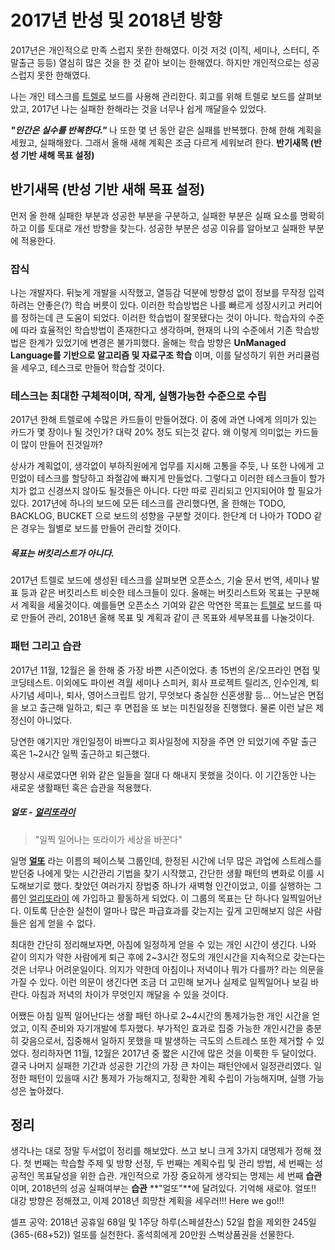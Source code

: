 # 2017년 반성 및 2018년 방향

2017년은 개인적으로 만족 스럽지 못한 한해였다. 이것 저것 (이직, 세미나, 스터디, 주말출근 등등) 열심히 많은 것을 한 것 같아 보이는 한해였다. 하지만 개인적으로는 성공스럽지 못한 한해였다. 

나는 개인 테스크를 [트렐로](https://trello.com/) 보드를 사용해 관리한다. 회고를 위해 트렐로 보드를 살펴보았고, 2017년 나는 실패한 한해라는 것을 너무나 쉽게 깨달을수 있었다.

***"인간은 실수를 반복한다."*** 나 또한 몇 년 동안 같은 실패를 반복했다. 한해 한해 계획을 세웠고, 실패해왔다. 그래서 올해 새해 계획은 조금 다르게 세워보려 한다. **반기새목 (반성 기반 새해 목표 설정)**

## 반기새목 (반성 기반 새해 목표 설정)
먼저 올 한해 실패한 부분과 성공한 부분을 구분하고, 실패한 부분은 실패 요소를 명확히하고 이를 토대로 개선 방향을 찾는다. 성공한 부분은 성공 이유를 알아보고 실패한 부분에 적용한다.

### 잡식
나는 개발자다. 뒤늦게 개발을 시작했고, 열등감 덕분에 방향성 없이 정보를 무작정 입력하려는 안좋은(?) 학습 버릇이 있다. 이러한 학습방법은 나를 빠르게 성장시키고 커리어를 정하는데 큰 도움이 되었다. 이러한 학습법이 잘못됐다는 것이 아니다. 학습자의 수준에 따라 효율적인 학습방법이 존재한다고 생각하며, 현재의 나의 수준에서 기존 학습방법은 한계가 있었기에 변경은 불가피했다.
올해는 학습 방향은 **UnManaged Language를 기반으로 알고리즘 및 자료구조 학습** 이며, 이를 달성하기 위한 커리큘럼을 세우고, 테스크로 만들어 학습할 것이다.

### 테스크는 최대한 구체적이며, 작게, 실행가능한 수준으로 수립
2017년 한해 트렐로에 수많은 카드들이 만들어졌다. 이 중에 과연 나에게 의미가 있는 카드가 몇 장이나 될 것인가? 대략 20% 정도 되는것 같다. 왜 이렇게 의미없는 카드들이 많이 만들어 진것일까?

상사가 계획없이, 생각없이 부하직원에게 업무를 지시해 고통을 주듯, 나 또한 나에게 고민없이 테스크를 할당하고 좌절감에 빠지게 만들었다. 그렇다고 이러한 테스크들이 할가치가 없고 신경쓰지 않아도 될것들은 아니다. 다만 따로 괸리되고 인지되어야 할 필요가 있다. 2017년에 하나의 보드에 모든 테스크를 관리했다면, 올 한해는 TODO, BACKLOG, BUCKET 으로 보드의 성향을 구분할 것이다. 한단계 더 나아가 TODO 같은 경우는 월별로 보드를 만들어 관리할 것이다.

##### 목표는 버킷리스트가 아니다.
2017년 트렐로 보드에 생성된 테스크를 살펴보면 오픈소스, 기술 문서 번역, 세미나 발표 등과 같은 버킷리스트 비슷한 테스크들이 있다. 올해는 버킷리스트와 목표는 구분해서 계획을 세울것이다. 예를들면 오픈소스 기여와 같은 막연한 목표는 [트렐로](https://trello.com/) 보드를 따로 만들어 관리, 2018년 올해 목표 및 계획과 같이 큰 목표와 세부목표를 나눌것이다.


### 패턴 그리고 습관
2017년 11월, 12월은 올 한해 중 가장 바쁜 시즌이었다. 총 15번의 온/오프라인 면접 및 코딩테스트. 이외에도 파이썬 격월 세미나 스피커, 회사 프로젝트 릴리즈, 인수인계, 퇴사기념 세미나, 퇴사, 영어스크립트 암기, 무엇보다 충실한 신혼생활 등... 어느날은 면접을 보고 출근해 일하고, 퇴근 후 면접을 또 보는 미친일정을 진행했다. 물론 이런 날은 제 정신이 아니었다.

당연한 얘기지만 개인일정이 바쁘다고 회사일정에 지장을 주면 안 되었기에 주말 출근 혹은 1~2시간 일찍 출근하고 퇴근했다.

평상시 새로였다면 위와 같은 일들을 절대 다 해내지 못했을 것이다. 이 기간동안 나는 새로운 생활패턴 혹은 습관을 적용했다. 

##### 얼또 - [얼리또라이](https://www.facebook.com/groups/earlyddorai/)
> "일찍 일어나는 또라이가 세상을 바꾼다"

일명 **[얼또](https://www.facebook.com/groups/earlyddorai/)** 라는 이름의 페이스북 그룹인데, 한정된 시간에 너무 많은 과업에 스트레스를 받던중 나에게 맞는 시간관리 기법을 찾기 시작했고, 간단한 생활 패턴의 변화로 이를 시도해보기로 했다. 찾았던 여러가지 장법중 하나가 새벽형 인간이었고, 이를 실행하는 그룹인 [얼리또라이](https://www.facebook.com/groups/earlyddorai/) 에 가입하고 활동하게 되었다. 이 그룹의 목표는 단 하나다 일찍일어난다. 이토록 단순한 실천이 얼마나 많은 파급효과를 갖는지는 깊게 고민해보지 않은 사람들은 쉽게 얻을 수 없다. 

최대한 간단히 정리해보자면, 아침에 일정하게 얻을 수 있는 개인 시간이 생긴다. 나와 같이 의지가 약한 사람에게 퇴근 후에 2~3시간 정도의 개인시간을 지속적으로 갖는다는 것은 너무나 어려운일이다. 의지가 약한데 아침이나 저녁이나 뭐가 다를까? 라는 의문을 가질 수 있다. 이런 의문이 생긴다면 조금 더 고민해 보거나 실제로 일찍일어나 보길 바란다. 아침과 저녁의 차이가 무엇인지 깨달을 수 있을 것이다.

어쨌든 아침 일찍 일어난다는 생활 패턴 하나로 2~4시간의 통제가능한 개인 시간을 얻었고, 이직 준비와 자기개발에 투자했다. 부가적인 효과로 집중 가능한 개인시간을 충분히 갖음으로서, 집중해서 일하지 못했을 때 발생하는 극도의 스트레스 또한 제거할 수 있었다. 정리하자면 11월, 12월은 2017년 중 짧은 시간에 많은 것을 이룩한 두 달이었다. 결국 나머지 실패한 기간과 성공한 기간의 가장 큰 차이는 패턴안에서 일정관리였다. 일정한 패턴이 있을때 시간 통제가 가능해지고, 정확한 계획 수립이 가능해지며, 실행 가능성은 높아졌다.

## 정리
생각나는 대로 정말 두서없이 정리를 해보았다. 쓰고 보니 크게 3가지 대명제가 정해 졌다. 첫 번째는 학습할 주제 및 방향 선정, 두 번째는 계획수립 및 관리 방법, 세 번째는 성공적인 목표달성을 위한 습관. 개인적으로 가장 중요하게 생각되는 명제는 세 번째 **습관**이며, 2018년의 성공 실패여부는 **습관** **"얼또"**에 달려있다. 기억해 새로야. 얼또!! 대강 방향은 정해졌고, 이제 2018년 희망찬 계획을 세우러!!! Here we go!!!

셀프 공약: 2018년 공휴일 68일 및 1주당 하루(스페셜찬스) 52일 합을 제외한 245일(365-(68+52)) 얼또를 실천한다. 홍석희에게 20만원 스벅상품권을 선물한다.





